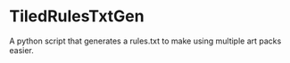 # TiledRulesTxtGen
A python script that generates a rules.txt to make using multiple art packs easier.
